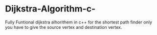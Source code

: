 # Dijkstra-Algorithm-c-

Fully Funtional dijkstra alhorithem in c++ for the shortest path finder only you have to give the source vertex  and destination vertex.
